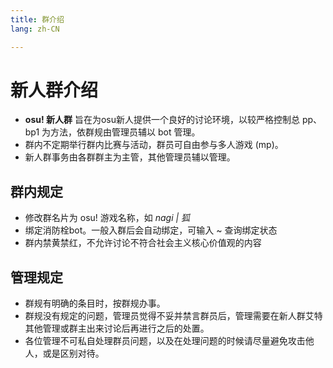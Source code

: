 ```yaml
---
title: 群介绍
lang: zh-CN

---
```


# 新人群介绍

- **osu! 新人群** 旨在为osu新人提供一个良好的讨论环境，以较严格控制总 pp、bp1 为方法，依群规由管理员辅以 bot 管理。
- 群内不定期举行群内比赛与活动，群员可自由参与多人游戏 (mp)。
- 新人群事务由各群群主为主管，其他管理员辅以管理。

## 群内规定

- 修改群名片为 osu! 游戏名称，如 *nagi | 狐*
- 绑定消防栓bot。一般入群后会自动绑定，可输入 \~ 查询绑定状态
- 群内禁黄禁红，不允许讨论不符合社会主义核心价值观的内容

## 管理规定

- 群规有明确的条目时，按群规办事。
- 群规没有规定的问题，管理员觉得不妥并禁言群员后，管理需要在新人群艾特其他管理或群主出来讨论后再进行之后的处置。
- 各位管理不可私自处理群员问题，以及在处理问题的时候请尽量避免攻击他人，或是区别对待。
